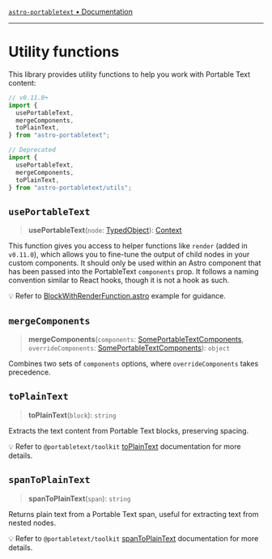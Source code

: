 [`astro-portabletext` • Documentation](README.md)

---

# Utility functions

This library provides utility functions to help you work with Portable Text content:

```js
// v0.11.0+
import {
  usePortableText,
  mergeComponents,
  toPlainText,
} from "astro-portabletext";

// Deprecated
import {
  usePortableText,
  mergeComponents,
  toPlainText,
} from "astro-portabletext/utils";
```

## `usePortableText`

> **usePortableText**(`node`: [TypedObject](types/interfaces/TypedObject.md)): [Context](types/interfaces/Context.md)

This function gives you access to helper functions like `render` (added in `v0.11.0`), which allows you to fine-tune the output of child nodes in your custom components. It should only be used within an Astro component that has been passed into the PortableText `components` prop. It follows a naming convention similar to React hooks, though it is not a hook as such.

💡 Refer to [BlockWithRenderFunction.astro](../examples/BlockWithRenderFunction.astro) example for guidance.

## `mergeComponents`

> **mergeComponents**(`components`: [SomePortableTextComponents](types/type-aliases/SomePortableTextComponents.md), `overrideComponents`: [SomePortableTextComponents](types/type-aliases/SomePortableTextComponents.md)): `object`

Combines two sets of `components` options, where `overrideComponents` takes precedence.

## `toPlainText`

> **toPlainText**(`block`): `string`

Extracts the text content from Portable Text blocks, preserving spacing.

💡 Refer to `@portabletext/toolkit` [toPlainText](https://portabletext.github.io/toolkit/functions/toPlainText.html) documentation for more details.

## `spanToPlainText`

> **spanToPlainText**(`span`): `string`

Returns plain text from a Portable Text span, useful for extracting text from nested nodes.

💡 Refer to `@portabletext/toolkit` [spanToPlainText](https://portabletext.github.io/toolkit/functions/spanToPlainText.html) documentation for more details.
